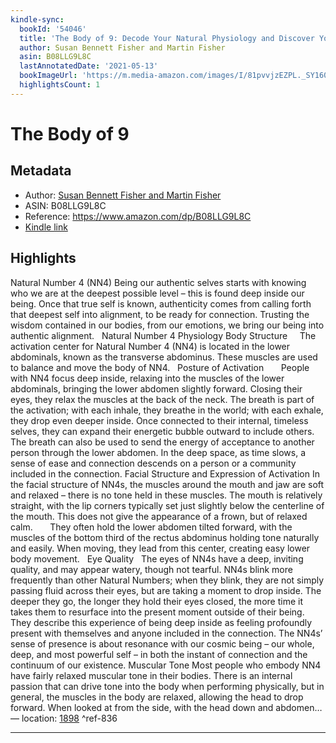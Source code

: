 ```yaml
---
kindle-sync:
  bookId: '54046'
  title: 'The Body of 9: Decode Your Natural Physiology and Discover Your True Self'
  author: Susan Bennett Fisher and Martin Fisher
  asin: B08LLG9L8C
  lastAnnotatedDate: '2021-05-13'
  bookImageUrl: 'https://m.media-amazon.com/images/I/81pvvjzEZPL._SY160.jpg'
  highlightsCount: 1
---
```

# The Body of 9
## Metadata
* Author: [Susan Bennett Fisher and Martin Fisher](https://www.amazon.com/Susan-Bennett-Fisher/e/B07T1MFC2S/ref=dp_byline_cont_ebooks_1)
* ASIN: B08LLG9L8C
* Reference: https://www.amazon.com/dp/B08LLG9L8C
* [Kindle link](kindle://book?action=open&asin=B08LLG9L8C)

## Highlights
Natural Number 4 (NN4) Being our authentic selves starts with knowing who we are at the deepest possible level – this is found deep inside our being. Once that true self is known, authenticity comes from calling forth that deepest self into alignment, to be ready for connection. Trusting the wisdom contained in our bodies, from our emotions, we bring our being into authentic alignment.   Natural Number 4 Physiology Body Structure     The activation center for Natural Number 4 (NN4) is located in the lower abdominals, known as the transverse abdominus. These muscles are used to balance and move the body of NN4.   Posture of Activation       People with NN4 focus deep inside, relaxing into the muscles of the lower abdominals, bringing the lower abdomen slightly forward. Closing their eyes, they relax the muscles at the back of the neck. The breath is part of the activation; with each inhale, they breathe in the world; with each exhale, they drop even deeper inside. Once connected to their internal, timeless selves, they can expand their energetic bubble outward to include others. The breath can also be used to send the energy of acceptance to another person through the lower abdomen. In the deep space, as time slows, a sense of ease and connection descends on a person or a community included in the connection. Facial Structure and Expression of Activation In the facial structure of NN4s, the muscles around the mouth and jaw are soft and relaxed – there is no tone held in these muscles. The mouth is relatively straight, with the lip corners typically set just slightly below the centerline of the mouth. This does not give the appearance of a frown, but of relaxed calm.       They often hold the lower abdomen tilted forward, with the muscles of the bottom third of the rectus abdominus holding tone naturally and easily. When moving, they lead from this center, creating easy lower body movement.   Eye Quality   The eyes of NN4s have a deep, inviting quality, and may appear watery, though not tearful. NN4s blink more frequently than other Natural Numbers; when they blink, they are not simply passing fluid across their eyes, but are taking a moment to drop inside. The deeper they go, the longer they hold their eyes closed, the more time it takes them to resurface into the present moment outside of their being.   They describe this experience of being deep inside as feeling profoundly present with themselves and anyone included in the connection. The NN4s’ sense of presence is about resonance with our cosmic being – our whole, deep, and most powerful self – in both the instant of connection and the continuum of our existence. Muscular Tone Most people who embody NN4 have fairly relaxed muscular tone in their bodies. There is an internal passion that can drive tone into the body when performing physically, but in general, the muscles in the body are relaxed, allowing the head to drop forward. When looked at from the side, with the head down and abdomen… — location: [1898](kindle://book?action=open&asin=B08LLG9L8C&location=1898) ^ref-836

---
